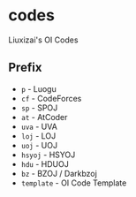 # codes
Liuxizai's OI Codes

## Prefix

- `p` - Luogu
- `cf` - CodeForces
- `sp` - SPOJ
- `at` - AtCoder
- `uva` - UVA
- `loj` - LOJ
- `uoj` - UOJ
- `hsyoj` - HSYOJ
- `hdu` - HDUOJ
- `bz` - BZOJ / Darkbzoj
- `template` - OI Code Template

